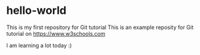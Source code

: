 # hello-world
This is my first repository for Git tutorial
This is an example reposity for Git tutorial on https://www.w3schools.com

I am learning a lot today :)